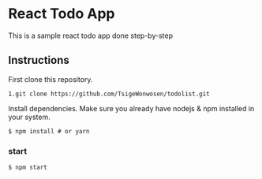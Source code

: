 # React Todo App

This is a sample react todo app done step-by-step

## Instructions 

First clone this repository.
```
1.git clone https://github.com/TsigeWonwosen/todolist.git
```
Install dependencies. Make sure you already have nodejs & npm installed in your system.
```
$ npm install # or yarn
```
### start 

```
$ npm start
```
